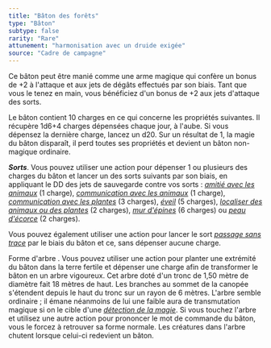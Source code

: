```yaml
---
title: "Bâton des forêts"
type: "Bâton"
subtype: false
rarity: "Rare"
attunement: "harmonisation avec un druide exigée"
source: "Cadre de campagne"
---
```

Ce bâton peut être manié comme une arme magique qui confère un bonus de +2 à l'attaque et aux jets de dégâts effectués par son biais. Tant que vous le tenez en main, vous bénéficiez d'un bonus de +2 aux jets d'attaque des sorts.

Le bâton contient 10 charges en ce qui concerne les propriétés suivantes. Il récupère 1d6+4 charges dépensées chaque jour, à l'aube. Si vous dépensez la dernière charge, lancez un d20. Sur un résultat de 1, la magie du bâton disparaît, il perd toutes ses propriétés et devient un bâton non-magique ordinaire.

***Sorts***. Vous pouvez utiliser une action pour dépenser 1 ou plusieurs des charges du bâton et lancer un des sorts suivants par son biais, en appliquant le DD des jets de sauvegarde contre vos sorts : [_amitié avec les animaux_](/grimoire/amitie-avec-les-animaux) (1 charge), [_communication avec les animaux_](/grimoire/communication-avec-les-animaux) (1 charge), [_communication avec les plantes_](/grimoire/communication-avec-les-plantes) (3 charges), [_éveil_](/grimoire/eveil) (5 charges), [_localiser des animaux ou des plantes_](/grimoire/localiser-des-animaux-ou-des-plantes) (2 charges), [_mur d'épines_](/grimoire/mur-depines) (6 charges) ou [_peau d'écorce_](/grimoire/peau-decorce) (2 charges).

Vous pouvez également utiliser une action pour lancer le sort [_passage sans trace_](/grimoire/passage-sans-trace) par le biais du bâton et ce, sans dépenser aucune charge.

Forme d'arbre . Vous pouvez utiliser une action pour planter une extrémité du bâton dans la terre fertile et dépenser une charge afin de transformer le bâton en un arbre vigoureux. Cet arbre doté d'un tronc de 1,50 mètre de diamètre fait 18 mètres de haut. Les branches au sommet de la canopée s'étendent depuis le haut du tronc sur un rayon de 6 mètres. L'arbre semble ordinaire ; il émane néanmoins de lui une faible aura de transmutation magique si on le cible d'une [_détection de la magie_](/grimoire/detection-de-la-magie). Si vous touchez l'arbre et utilisez une autre action pour prononcer le mot de commande du bâton, vous le forcez à retrouver sa forme normale. Les créatures dans l'arbre chutent lorsque celui-ci redevient un bâton.
